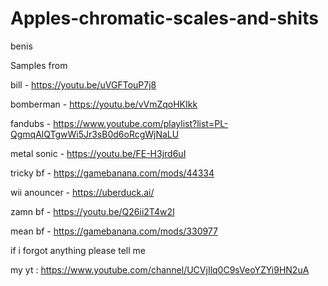 # Apples-chromatic-scales-and-shits
benis

Samples from

bill - https://youtu.be/uVGFTouP7j8

bomberman - https://youtu.be/vVmZqoHKIkk

fandubs - https://www.youtube.com/playlist?list=PL-QgmqAlQTgwWi5Jr3sB0d6oRcgWjNaLU

metal sonic - https://youtu.be/FE-H3jrd6uI

tricky bf - https://gamebanana.com/mods/44334

wii anouncer - https://uberduck.ai/

zamn bf - https://youtu.be/Q26ii2T4w2I

mean bf - https://gamebanana.com/mods/330977

if i forgot anything please tell me

my yt : https://www.youtube.com/channel/UCVjIlq0C9sVeoYZYi9HN2uA
